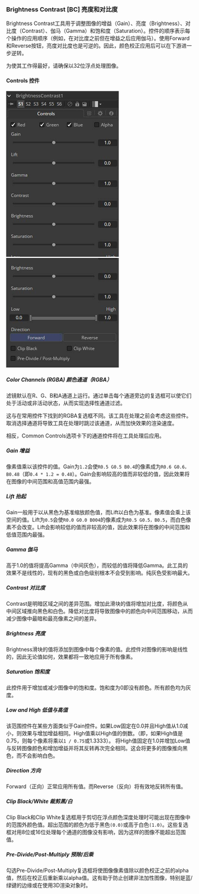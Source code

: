 ### Brightness Contrast [BC] 亮度和对比度

Brightness Contrast工具用于调整图像的增益（Gain）、亮度（Brightness）、对比度（Contrast）、伽马（Gamma）和饱和度（Saturation）。控件的顺序表示每个操作的应用顺序（例如，在对比度之前但在增益之后应用伽马）。使用Forward和Reverse按钮，亮度对比度也是可逆的。因此，颜色校正应用后可以在下游进一步逆转。

为使其工作得最好，请确保以32位浮点处理图像。

#### Controls 控件

![BC_Controls](images/BC_Controls.jpg)![BC_Controls2](images/BC_Controls2.jpg)

##### Color Channels (RGBA) 颜色通道（RGBA）

滤镜默认在R、G、B和A通道上运行。通过单击每个通道旁边的复选框可以使它们处于活动或非活动状态，从而实现选择性通道过滤。

这与在常用控件下找到的RGBA复选框不同。该工具在处理之前会考虑这些控件。取消选择通道将导致工具在处理时跳过该通道，从而加快效果的渲染速度。

相反，Common Controls选项卡下的通道控件将在工具处理后应用。

##### Gain 增益

像素值乘以该控件的值。Gain为`1.2`会使`R0.5 G0.5 B0.4`的像素成为`R0.6 G0.6，B0.48`（即`0.4 * 1.2 = 0.48`）。Gain会影响较高的值而非较低的值，因此效果将在图像的中间范围和高值范围内最强。

##### Lift 抬起

Gain一般用于以从黑色为基准缩放颜色值，而Lift以白色为基准。像素值会乘上该空间的值。Lift为`0.5`会使`R0.0 G0.0 B004`的像素成为`R0.5 G0.5，B0.5`，而白色像素不会改变。Lift会影响较低的值而非较高的值，因此效果将在图像的中间范围和低值范围内最强。

##### Gamma 伽马

高于1.0的值将提高Gamma（中间灰色），而较低的值将降低Gamma。此工具的效果不是线性的，现有的黑色或白色级别根本不会受到影响。纯灰色受影响最大。

##### Contrast 对比度

Contrast是明暗区域之间的差异范围。增加此滑块的值将增加对比度，将颜色从中间区域推向黑色和白色。降低对比度将导致图像中的颜色向中间范围移动，从而减少图像中最暗和最亮像素之间的差异。

##### Brightness 亮度

Brightness滑块的值将添加到图像中每个像素的值。此控件对图像的影响是线性的，因此无论值如何，效果都将一致地应用于所有像素。

##### Saturation 饱和度

此控件用于增加或减少图像中的饱和度。饱和度为0即没有颜色。所有颜色均为灰度。

##### Low and High 低值与高值

该范围控件在某些方面类似于Gain控件。如果Low固定在0.0并且High值从1.0减小，则效果与增加增益相同。High值乘以High值的倒数。（即，如果High值是0.75，则每个像素将乘以`1 / 0.75`或1.3333）。
将High值固定在1.0并增加Low值与反转图像颜色和增加增益并将其反转再次完全相同。这会将更多的图像推向黑色，而不会影响白色。

##### Direction 方向

Forward（正向）正常应用所有值。而Reverse（反向）将有效地反转所有值。

##### Clip Black/White 裁剪黑/白

Clip Black和Clip White复选框用于剪切在浮点颜色深度处理时可能出现在图像中的范围外颜色值。超出范围的颜色为低于黑色`(0.0)`或高于白色`(1.0)`。这些复选框对用8位或16位处理每个通道的图像没有影响，因为这样的图像不能超出范围值。

##### Pre-Divide/Post-Multiply 预除/后乘

勾选Pre-Divide/Post-Multiply复选框将使图像像素值除以颜色校正之前的alpha值，然后在校正后重新乘以alpha值。这有助于防止创建非法加性图像，特别是蓝/绿键的边缘或在使用3D渲染对象时。
